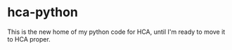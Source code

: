 # hca-python

This is the new home of my python code for HCA, until I'm ready to move it to HCA proper.
